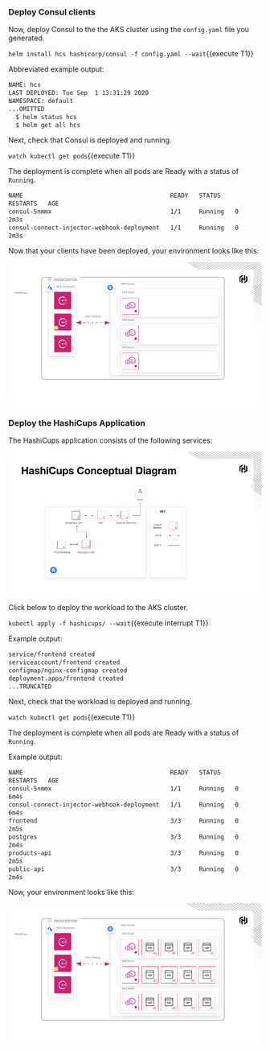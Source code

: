 ### Deploy Consul clients

Now, deploy Consul to the the AKS cluster using the `config.yaml` file you generated.

`helm install hcs hashicorp/consul -f config.yaml --wait`{{execute T1}}

Abbreviated example output:

```plaintext
NAME: hcs
LAST DEPLOYED: Tue Sep  1 13:31:29 2020
NAMESPACE: default
...OMITTED
  $ helm status hcs
  $ helm get all hcs
```

Next, check that Consul is deployed and running.

`watch kubectl get pods`{{execute T1}}

The deployment is complete when all pods are Ready with a
status of `Running`.

```plaintext
NAME                                         READY   STATUS    RESTARTS   AGE
consul-5nmmx                                 1/1     Running   0          2m3s
consul-connect-injector-webhook-deployment   1/1     Running   0          2m3s
```

Now that your clients have been deployed, your environment looks
like this:

![Consul Clients](./assets/consul_clients.png)

### Deploy the HashiCups Application

The HashiCups application consists of the following services:

![Application Architecture](./assets/application_architecture.png)

Click below to deploy the workload to the AKS cluster.

`kubectl apply -f hashicups/ --wait`{{execute interrupt T1}}

Example output:

```plaintext
service/frontend created
serviceaccount/frontend created
configmap/nginx-configmap created
deployment.apps/frontend created
...TRUNCATED
```

Next, check that the workload is deployed and running.

`watch kubectl get pods`{{execute T1}}

The deployment is complete when all pods are Ready with a
status of `Running`.

Example output:

```plaintext
NAME                                         READY   STATUS    RESTARTS   AGE
consul-5nmmx                                 1/1     Running   0          6m4s
consul-connect-injector-webhook-deployment   1/1     Running   0          6m4s
frontend                                     3/3     Running   0          2m5s
postgres                                     3/3     Running   0          2m4s
products-api                                 3/3     Running   0          2m5s
public-api                                   3/3     Running   0          2m4s
```

Now, your environment looks like this:

![HashiCups](./assets/hashicups.png)